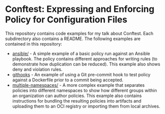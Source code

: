 # Conftest: Expressing and Enforcing Policy for Configuration Files

This repository contains code examples for my talk about Conftest. Each subdirectory also contains a README. The following examples are contained in this repository:

* [ansible/](./ansible/README.md) - A simple example of a basic policy run against an Ansible playbook. The policy contains different approaches for writing rules (to demonstrate how duplication can be reduced). This example also shows deny and violation rules.
* [githooks](./githooks/README.md) - An example of using a Git pre-commit hook to test policy against a Dockerfile prior to a commit being accepted.
* [multiple-namespaces/](./multiple-namespaces/) - A more complex example that separates policies into different namespaces to show how different groups within an organization can author policies. This example also contains instructions for bundling the resulting policies into artifacts and uploading them to an OCI registry or importing them from local archives.
